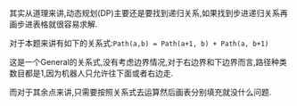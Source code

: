 其实从道理来讲,动态规划(DP)主要还是要找到递归关系,如果找到步进递归关系再画步进表格就很容易求解.

对于本题来讲有如下的关系式:`Path(a,b) = Path(a+1, b) + Path(a, b+1)`

这是一个General的关系式,没有考虑边界情况,对于右边界和下边界而言,路径种类数目都是1,因为机器人只允许往下面或者右边走.

而对于其余点来讲,只需要按照关系式去运算然后画表分别填充就没什么问题.

